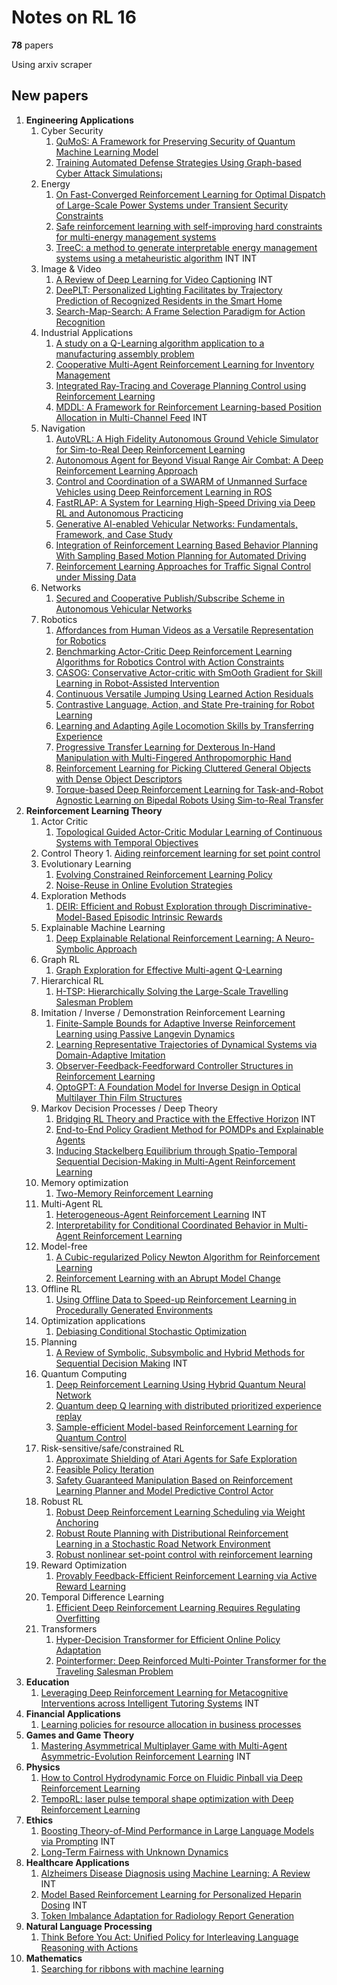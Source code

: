 # Notes on RL 16

__78__ papers

Using arxiv scraper

## New papers

1. __Engineering Applications__
   1. Cyber Security 
      1. [QuMoS: A Framework for Preserving Security of Quantum Machine Learning Model](https://arxiv.org/pdf/2304.11511)
      2. [Training Automated Defense Strategies Using Graph-based Cyber Attack Simulations](https://arxiv.org/pdf/2304.11084)¡
   2. Energy
      1. [On Fast-Converged Reinforcement Learning for Optimal Dispatch of Large-Scale Power Systems under Transient Security Constraints](https://arxiv.org/pdf/2304.08320)
      2. [Safe reinforcement learning with self-improving hard constraints for multi-energy management systems](https://arxiv.org/pdf/2304.08897)
      3. [TreeC: a method to generate interpretable energy management systems using a metaheuristic algorithm](https://arxiv.org/pdf/2304.08310) INT INT
   3. Image & Video
      1. [A Review of Deep Learning for Video Captioning](https://arxiv.org/pdf/2304.11431) INT
      2. [DeePLT: Personalized Lighting Facilitates by Trajectory Prediction of Recognized Residents in the Smart Home](https://arxiv.org/pdf/2304.08027)
      3. [Search-Map-Search: A Frame Selection Paradigm for Action Recognition](https://arxiv.org/pdf/2304.10316)
   4. Industrial Applications
      1. [A study on a Q-Learning algorithm application to a manufacturing assembly problem](https://arxiv.org/pdf/2304.08375)
      2. [Cooperative Multi-Agent Reinforcement Learning for Inventory Management](https://arxiv.org/pdf/2304.08769)
      3. [Integrated Ray-Tracing and Coverage Planning Control using Reinforcement Learning](https://arxiv.org/pdf/2304.09631)
      4. [MDDL: A Framework for Reinforcement Learning-based Position Allocation in Multi-Channel Feed](https://arxiv.org/pdf/2304.09087) INT
   5.  Navigation
       1.  [AutoVRL: A High Fidelity Autonomous Ground Vehicle Simulator for Sim-to-Real Deep Reinforcement Learning](https://arxiv.org/pdf/2304.11496)
       2.  [Autonomous Agent for Beyond Visual Range Air Combat: A Deep Reinforcement Learning Approach](https://arxiv.org/pdf/2304.09669)
       3.  [Control and Coordination of a SWARM of Unmanned Surface Vehicles using Deep Reinforcement Learning in ROS](https://arxiv.org/pdf/2304.08189)
       4.  [FastRLAP: A System for Learning High-Speed Driving via Deep RL and Autonomous Practicing](https://arxiv.org/pdf/2304.09831)
       5.  [Generative AI-enabled Vehicular Networks: Fundamentals, Framework, and Case Study](https://arxiv.org/pdf/2304.11098)
       6.  [Integration of Reinforcement Learning Based Behavior Planning With Sampling Based Motion Planning for Automated Driving](https://arxiv.org/pdf/2304.08280)
       7.  [Reinforcement Learning Approaches for Traffic Signal Control under Missing Data](https://arxiv.org/pdf/2304.10722)
   6.  Networks
       1.  [Secured and Cooperative Publish/Subscribe Scheme in Autonomous Vehicular Networks](https://arxiv.org/pdf/2304.08875)
   7.  Robotics
       1.  [Affordances from Human Videos as a Versatile Representation for Robotics](https://arxiv.org/pdf/2304.08488)
       2.  [Benchmarking Actor-Critic Deep Reinforcement Learning Algorithms for Robotics Control with Action Constraints](https://arxiv.org/pdf/2304.08743)
       3.  [CASOG: Conservative Actor-critic with SmOoth Gradient for Skill Learning in Robot-Assisted Intervention](https://arxiv.org/pdf/2304.09632)
       4.  [Continuous Versatile Jumping Using Learned Action Residuals](https://arxiv.org/pdf/2304.08663)
       5.  [Contrastive Language, Action, and State Pre-training for Robot Learning](https://arxiv.org/pdf/2304.10782)
       6.  [Learning and Adapting Agile Locomotion Skills by Transferring Experience](https://arxiv.org/pdf/2304.09834)
       7.  [Progressive Transfer Learning for Dexterous In-Hand Manipulation with Multi-Fingered Anthropomorphic Hand](https://arxiv.org/pdf/2304.09526)
       8.  [Reinforcement Learning for Picking Cluttered General Objects with Dense Object Descriptors](https://arxiv.org/pdf/2304.10108)
       9.  [Torque-based Deep Reinforcement Learning for Task-and-Robot Agnostic Learning on Bipedal Robots Using Sim-to-Real Transfer](https://arxiv.org/pdf/2304.09434)
2. __Reinforcement Learning Theory__
    1. Actor Critic
       1. [Topological Guided Actor-Critic Modular Learning of Continuous Systems with Temporal Objectives](https://arxiv.org/pdf/2304.10041)
    2.  Control Theory
       1.  [Aiding reinforcement learning for set point control](https://arxiv.org/pdf/2304.10289)
    3.  Evolutionary Learning
        1.  [Evolving Constrained Reinforcement Learning Policy](https://arxiv.org/pdf/2304.09869)
        2.  [Noise-Reuse in Online Evolution Strategies](https://arxiv.org/pdf/2304.12180)
    4.  Exploration Methods
        1.  [DEIR: Efficient and Robust Exploration through Discriminative-Model-Based Episodic Intrinsic Rewards](https://arxiv.org/pdf/2304.10770)
    5.  Explainable Machine Learning
        1.  [Deep Explainable Relational Reinforcement Learning: A Neuro-Symbolic Approach](https://arxiv.org/pdf/2304.08349)
    6.  Graph RL
        1.  [Graph Exploration for Effective Multi-agent Q-Learning](https://arxiv.org/pdf/2304.09547)
    7.  Hierarchical RL
        1.  [H-TSP: Hierarchically Solving the Large-Scale Travelling Salesman Problem](https://arxiv.org/pdf/2304.09395)
    8.  Imitation / Inverse / Demonstration Reinforcement Learning
        1.  [Finite-Sample Bounds for Adaptive Inverse Reinforcement Learning using Passive Langevin Dynamics](https://arxiv.org/pdf/2304.09123)
        2.  [Learning Representative Trajectories of Dynamical Systems via Domain-Adaptive Imitation](https://arxiv.org/pdf/2304.10260)
        3.  [Observer-Feedback-Feedforward Controller Structures in Reinforcement Learning](https://arxiv.org/pdf/2304.10276)
        4.  [OptoGPT: A Foundation Model for Inverse Design in Optical Multilayer Thin Film Structures](https://arxiv.org/pdf/2304.10294)
    9.  Markov Decision Processes / Deep Theory
        1.  [Bridging RL Theory and Practice with the Effective Horizon](https://arxiv.org/pdf/2304.09853) INT
        2.  [End-to-End Policy Gradient Method for POMDPs and Explainable Agents](https://arxiv.org/pdf/2304.09769)
        3.  [Inducing Stackelberg Equilibrium through Spatio-Temporal Sequential Decision-Making in Multi-Agent Reinforcement Learning](https://arxiv.org/pdf/2304.10351)
    10. Memory optimization
        1.  [Two-Memory Reinforcement Learning](https://arxiv.org/pdf/2304.10098)
    11. Multi-Agent RL
        1.  [Heterogeneous-Agent Reinforcement Learning](https://arxiv.org/pdf/2304.09870) INT
        2.  [Interpretability for Conditional Coordinated Behavior in Multi-Agent Reinforcement Learning](https://arxiv.org/pdf/2304.10375)
    12. Model-free
        1.  [A Cubic-regularized Policy Newton Algorithm for Reinforcement Learning](https://arxiv.org/pdf/2304.10951)
        2.  [Reinforcement Learning with an Abrupt Model Change](https://arxiv.org/pdf/2304.11460)
    13. Offline RL
        1.  [Using Offline Data to Speed-up Reinforcement Learning in Procedurally Generated Environments](https://arxiv.org/pdf/2304.09825)
    14. Optimization applications
        1.  [Debiasing Conditional Stochastic Optimization](https://arxiv.org/pdf/2304.10613)
    15. Planning
        1.  [A Review of Symbolic, Subsymbolic and Hybrid Methods for Sequential Decision Making](https://arxiv.org/pdf/2304.10590) INT
    16. Quantum Computing
        1.  [Deep Reinforcement Learning Using Hybrid Quantum Neural Network](https://arxiv.org/pdf/2304.10159)
        2.  [Quantum deep Q learning with distributed prioritized experience replay](https://arxiv.org/pdf/2304.09648)
        3.  [Sample-efficient Model-based Reinforcement Learning for Quantum Control](https://arxiv.org/pdf/2304.09718)
    17. Risk-sensitive/safe/constrained RL
        1.  [Approximate Shielding of Atari Agents for Safe Exploration](https://arxiv.org/pdf/2304.11104)
        2.  [Feasible Policy Iteration](https://arxiv.org/pdf/2304.08845)
        3.  [Safety Guaranteed Manipulation Based on Reinforcement Learning Planner and Model Predictive Control Actor](https://arxiv.org/pdf/2304.09119)
    18. Robust RL
        1.  [Robust Deep Reinforcement Learning Scheduling via Weight Anchoring](https://arxiv.org/pdf/2304.10176)
        2.  [Robust Route Planning with Distributional Reinforcement Learning in a Stochastic Road Network Environment](https://arxiv.org/pdf/2304.09996)
        3.  [Robust nonlinear set-point control with reinforcement learning](https://arxiv.org/pdf/2304.10277)
    19. Reward Optimization
        1.  [Provably Feedback-Efficient Reinforcement Learning via Active Reward Learning](https://arxiv.org/pdf/2304.08944)
    20. Temporal Difference Learning
        1.  [Efficient Deep Reinforcement Learning Requires Regulating Overfitting](https://arxiv.org/pdf/2304.10466)
    21. Transformers
        1.  [Hyper-Decision Transformer for Efficient Online Policy Adaptation](https://arxiv.org/pdf/2304.08487)
        2.  [Pointerformer: Deep Reinforced Multi-Pointer Transformer for the Traveling Salesman Problem](https://arxiv.org/pdf/2304.09407)
3. __Education__
   1. [Leveraging Deep Reinforcement Learning for Metacognitive Interventions across Intelligent Tutoring Systems](https://arxiv.org/pdf/2304.09821) INT
4. __Financial Applications__
   1. [Learning policies for resource allocation in business processes](https://arxiv.org/pdf/2304.09970)
5. __Games and Game Theory__
   1. [Mastering Asymmetrical Multiplayer Game with Multi-Agent Asymmetric-Evolution Reinforcement Learning](https://arxiv.org/pdf/2304.10124) INT
6.  __Physics__
    1.  [How to Control Hydrodynamic Force on Fluidic Pinball via Deep Reinforcement Learning](https://arxiv.org/pdf/2304.11526)
    2.  [TempoRL: laser pulse temporal shape optimization with Deep Reinforcement Learning](https://arxiv.org/pdf/2304.12187)
7.  __Ethics__
    1.  [Boosting Theory-of-Mind Performance in Large Language Models via Prompting](https://arxiv.org/pdf/2304.11490) INT
    2.  [Long-Term Fairness with Unknown Dynamics](https://arxiv.org/pdf/2304.09362)
8.  __Healthcare Applications__
    1.  [Alzheimers Disease Diagnosis using Machine Learning: A Review](https://arxiv.org/pdf/2304.09178) INT
    2.  [Model Based Reinforcement Learning for Personalized Heparin Dosing](https://arxiv.org/pdf/2304.10000) INT
    3.  [Token Imbalance Adaptation for Radiology Report Generation](https://arxiv.org/pdf/2304.09185)
9.  __Natural Language Processing__
    1.  [Think Before You Act: Unified Policy for Interleaving Language Reasoning with Actions](https://arxiv.org/pdf/2304.11063)
10. __Mathematics__
    1.  [Searching for ribbons with machine learning](https://arxiv.org/pdf/2304.09304)